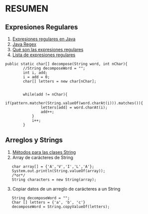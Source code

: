 # **RESUMEN**

## **Expresiones Regulares**
1. [Expresiones regulares en Java](https://refactorizando.com/expresiones-regulares-java/)
2. [Java Regex](https://www.javatpoint.com/java-regex)
3. [Qué son las expresiones regulares](https://www.arteco-consulting.com/post/tutorial-java-regexp)
4. [Lista de expresiones regulares](https://docs.vmware.com/es/vRealize-Log-Insight/8.0/com.vmware.log-insight.user.doc/GUID-88B2952D-3112-46BC-B126-84C9BF38B6D2.html)

```
public static char[] decompose(String word, int nChar){
        //String decomposeWord = "";
        int i, add;
        i = add = 0;
        char[] letters = new char[nChar];


        while(add != nChar){
            if(pattern.matcher(String.valueOf(word.charAt(i))).matches()){
                letters[add] = word.charAt(i);
                add++;
            }
            i++;
        }
```
## **Arreglos y Strings**

 1. [Métodos para las clases String](https://tinchicus.com/2019/04/12/java-metodos-para-la-clase-string/)
 2. Array de carácteres de String
 ```
    char array[] = {'A','V','I','L','A'};
    System.out.println(String.valueOf(array));
    /*or*/
    String characters = new String(array);
 ```
 3. Copiar datos de un arreglo de carácteres a un String
 ```
    String decomposeWord = "";
    Char [] letters = {'a', 'b', 'c'}
    decomposeWord = String.copyValueOf(letters); 
 ```